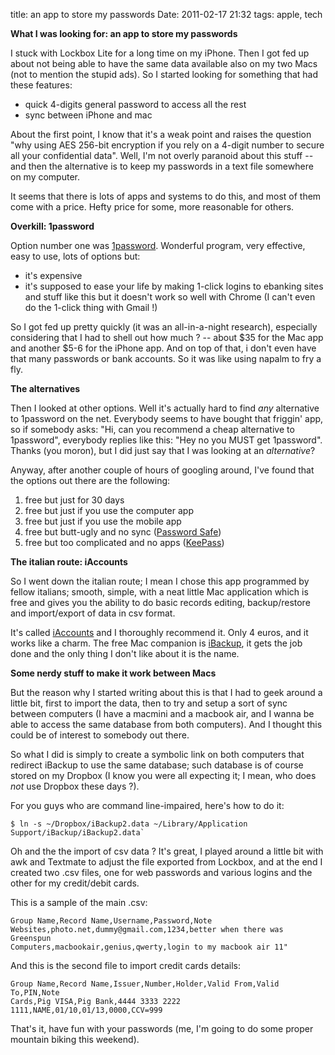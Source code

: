 title: an app to store my passwords
Date: 2011-02-17 21:32
tags: apple, tech
 

**What I was looking for: an app to store my passwords**

I stuck with Lockbox Lite for a long time on my iPhone. Then I got fed up
about not being able to have the same data available also on my two Macs (not
to mention the stupid ads). So I started looking for something that had these
features:

* quick 4-digits general password to access all the rest
* sync between iPhone and mac

About the first point, I know that it's a weak point and raises the question
"why using AES 256-bit encryption if you rely on a 4-digit number to secure
all your confidential data". Well, I'm not overly paranoid about this stuff --
and then the alternative is to keep my passwords in a text file somewhere on
my computer.

It seems that there is lots of apps and systems to do this, and most of them
come with a price. Hefty price for some, more reasonable for others.

**Overkill: 1password**

Option number one was [1password](http://agilewebsolutions.com/onepassword).
Wonderful program, very effective, easy to use, lots of options but:

* it's expensive
* it's supposed to ease your life by making 1-click logins to ebanking sites and stuff like this but it doesn't work so well with Chrome (I can't even do the 1-click thing with Gmail !)

So I got fed up pretty quickly (it was an all-in-a-night research), especially
considering that I had to shell out how much ? -- about $35 for the Mac app
and another $5-6 for the iPhone app. And on top of that, i don't even have
that many passwords or bank accounts. So it was like using napalm to fry a
fly.

**The alternatives**

Then I looked at other options. Well it's actually hard to find _any_
alternative to 1password on the net. Everybody seems to have bought that
friggin' app, so if somebody asks: "Hi, can you recommend a cheap alternative
to 1password", everybody replies like this: "Hey no you MUST get 1password".
Thanks (you moron), but I did just say that I was looking at an _alternative_?

Anyway, after another couple of hours of googling around, I've found that the
options out there are the following:

1. free but just for 30 days
2. free but just if you use the computer app
3. free but just if you use the mobile app
4. free but butt-ugly and no sync ([Password Safe](http://passwordsafe.sourceforge.net/))
5. free but too complicated and no apps ([KeePass](http://keepass.info/))

**The italian route: iAccounts**

So I went down the italian route; I mean I chose this app programmed by fellow
italians; smooth, simple, with a neat little Mac application which is free and
gives you the ability to do basic records editing, backup/restore and
import/export of data in csv format.

It's called [iAccounts](http://www.venticentostudio.it/site/iAccounts.htm) and
I thoroughly recommend it. Only 4 euros, and it works like a charm. The free
Mac companion is [iBackup](http://www.venticentostudio.it/site/iBackup.htm),
it gets the job done and the only thing I don't like about it is the name.

**Some nerdy stuff to make it work between Macs**

But the reason why I started writing about this is that I had to geek around a
little bit, first to import the data, then to try and setup a sort of sync
between computers (I have a macmini and a macbook air, and I wanna be able to
access the same database from both computers). And I thought this could be of
interest to somebody out there.

So what I did is simply to create a symbolic link on both computers that
redirect iBackup to use the same database; such database is of course stored
on my Dropbox (I know you were all expecting it; I mean, who does _not_ use
Dropbox these days ?).

For you guys who are command line-impaired, here's how to do it:

	$ ln -s ~/Dropbox/iBackup2.data ~/Library/Application Support/iBackup/iBackup2.data`

Oh and the the import of csv data ? It's great, I played around a little bit
with awk and Textmate to adjust the file exported from Lockbox, and at the end
I created two .csv files, one for web passwords and various logins and the
other for my credit/debit cards.

This is a sample of the main .csv:

    
    Group Name,Record Name,Username,Password,Note
    Websites,photo.net,dummy@gmail.com,1234,better when there was Greenspun
    Computers,macbookair,genius,qwerty,login to my macbook air 11"

And this is the second file to import credit cards details:

    
    Group Name,Record Name,Issuer,Number,Holder,Valid From,Valid To,PIN,Note
    Cards,Pig VISA,Pig Bank,4444 3333 2222 1111,NAME,01/10,01/13,0000,CCV=999  

That's it, have fun with your passwords (me, I'm going to do some proper
mountain biking this weekend).
